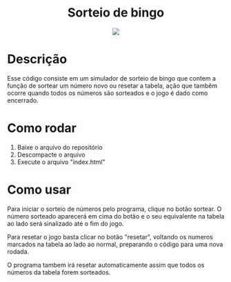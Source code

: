 <div align="center">
  <h1>Sorteio de bingo</h1>
</div>
<div align="center">
  <img src="https://imgur.com/ufPpeiT.png">
</div>

# Descrição
Esse código consiste em um simulador de sorteio de bingo que contem a função de sortear um número novo ou resetar a tabela, ação que tambêm ocorre quando todos os números são sorteados e o jogo é dado como encerrado.

# Como rodar
1) Baixe o arquivo do repositório
2) Descompacte o arquivo
3) Execute o arquivo "index.html"

# Como usar

Para iniciar o sorteio de números pelo programa, clique no botão sortear. O número sorteado aparecerá em cima do botão e o seu equivalente na tabela ao lado será sinalizado até o fim do jogo.

Para resetar o jogo basta clicar no botão "resetar", voltando os numeros marcados na tabela ao lado ao normal, preparando o código para uma nova rodada.

O programa tambem irá resetar automaticamente assim que todos os números da tabela forem sorteados.
